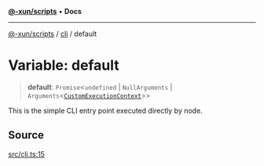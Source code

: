 [**@-xun/scripts**](../../README.md) • **Docs**

***

[@-xun/scripts](../../README.md) / [cli](../README.md) / default

# Variable: default

> **default**: `Promise`\<`undefined` \| `NullArguments` \| `Arguments`\<[`CustomExecutionContext`](../../configure/type-aliases/CustomExecutionContext.md)\>\>

This is the simple CLI entry point executed directly by node.

## Source

[src/cli.ts:15](https://github.com/Xunnamius/xscripts/blob/5489de7bb7a868e6076ae9406ce323b1b3f709f2/src/cli.ts#L15)
